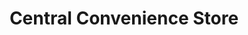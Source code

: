 ---
title: "Central Convenience Store"
url: /davao-city/central-convenience-store-matina-pangi-road/
shop: Lebensmittel
---
